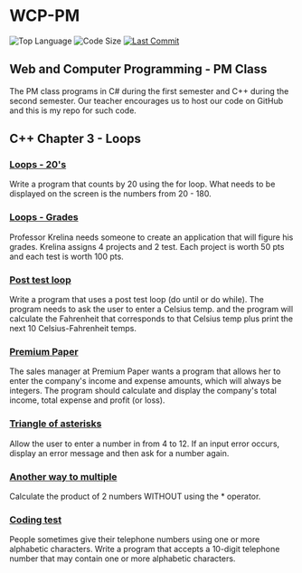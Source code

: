 # WCP-PM

![Top Language](https://img.shields.io/github/languages/top/doccodes/wcp-pm.svg?style=flat)
![Code Size](https://img.shields.io/github/languages/code-size/doccodes/wcp-pm.svg?style=flat)
[![Last Commit](https://img.shields.io/github/last-commit/doccodes/wcp-pm.svg?style=flat)](https://github.com/doccodes/wcp-pm/commit/master)

## Web and Computer Programming - PM Class
The PM class programs in C# during the first semester and C++ during the second semester. Our teacher encourages us to host our code on GitHub and this is my repo for such code.

## C++ Chapter 3 - Loops
### [Loops - 20's](Loops20)
Write a program that counts by 20 using the for loop. What needs to be displayed on the screen is the numbers from 20 - 180.
### [Loops - Grades](LoopsGrades)
Professor Krelina needs someone to create an application that will figure his grades. Krelina assigns 4 projects and 2 test. Each project is worth 50 pts and each test is worth 100 pts.
### [Post test loop](PostTest)
Write a program that uses a post test loop (do until or do while). The program needs to ask the user to enter a Celsius temp. and the program will calculate the Fahrenheit that corresponds to that Celsius temp plus print the next 10 Celsius-Fahrenheit temps.
### [Premium Paper](PremiumPaper)
The sales manager at Premium Paper wants a program that allows her to enter the company's income and expense amounts, which will always be integers. The program should calculate and display the company's total income, total expense and profit (or loss).
### [Triangle of asterisks](Triangle)
Allow the user to enter a number in from 4 to 12. If an input error occurs, display an error message and then ask for a number again.
### [Another way to multiple](Multiple)
Calculate the product of 2 numbers WITHOUT using the * operator.
### [Coding test](CodingTest)
People sometimes give their telephone numbers using one or more alphabetic characters. Write a program that accepts a 10-digit telephone number that may contain one or more alphabetic characters.
